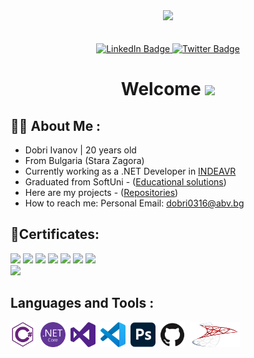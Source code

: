 <div id="header" align="center">
  <img src="https://cdn.discordapp.com/attachments/837093180783722536/1263529657937170513/png-transparent-laptop-computer-laptop-icon-flat-laptop-electronics-computer-happy-birthday-vector-images-thumbnail-removebg-preview.png?ex=669a9131&is=66993fb1&hm=4f996c15a6c97a9f90f9cb225854ebcf943c9ab99ab2c41816d3fed095dbb39f&" width="150"/>
  <div id="badges">
    <br></br>
  <a href="https://www.linkedin.com/in/dobri-ivanov/">
    <img src="https://img.shields.io/badge/LinkedIn-blue?style=for-the-badge&logo=linkedin&logoColor=white" alt="LinkedIn Badge"/>
  </a>
  <a href="https://twitter.com/dobri_iivanov">
    <img src="https://img.shields.io/badge/Twitter-blue?style=for-the-badge&logo=twitter&logoColor=white" alt="Twitter Badge"/>
  </a>
<h1 align="center" >
  Welcome
  <img src="https://media.giphy.com/media/hvRJCLFzcasrR4ia7z/giphy.gif" width="35px"/>
 </h1>
 </div>
</div>

## :man_technologist: About Me :
 - Dobri Ivanov | 20 years old
 - From Bulgaria (Stara Zagora)
 - Currently working as a .NET Developer in [INDEAVR](https://indeavr.com/)
 - Graduated from SoftUni - ([Educational solutions](https://github.com/dobri-ivanov/Coding-SoftUni-CSharp))
 - Here are my projects - ([Repositories](https://github.com/dobri-ivanov?tab=repositories))
 - How to reach me:  Personal Email: dobri0316@abv.bg

## 📑Certificates:
 <div>
  <img src="https://cdn.discordapp.com/attachments/837093180783722536/1019654580847517778/124984.jpg?ex=6699f394&is=6698a214&hm=c8bdd611cc4ff0c2b42d596429e23e6b9cdd3211b2e3d5c1f47a4691708446be&" width="24%"/>
  <img src="https://cdn.discordapp.com/attachments/837093180783722536/1019654894346580048/139379.jpg?ex=6699f3df&is=6698a25f&hm=ac5c4d7cce4a812a26c853458b75c4ca051ac0c16cea30a887cc02bfd0f0ce05&" width="24%"/>
  <img src="https://cdn.discordapp.com/attachments/837093180783722536/1034831429756010627/144009.jpg?ex=669a73df&is=6699225f&hm=f4c7459007907b1e2b7638fc8c9cd8bd8f1214d7ef51388dbc4673d59389417d&" width="24%"/>
  <img src="https://cdn.discordapp.com/attachments/837093180783722536/1052181951429222410/150766.jpg?ex=669a4acd&is=6698f94d&hm=faa77521580df9baa0c850309c9e0062c4b769d755c34853e8e5bb070c4a9262&" width="24%"/>
  <img src="https://cdn.discordapp.com/attachments/837093180783722536/1077189472870998076/157881.jpg?ex=669a4d5f&is=6698fbdf&hm=1059bbb06ccecc95511f88c3caeaf93b0848ea68c400b1f3e23d4c671c7b4e9e&" width="24%"/>
  <img src="https://cdn.discordapp.com/attachments/837093180783722536/1092806204390129674/164912.jpg?ex=669a6d16&is=66991b96&hm=8d7c60fbd485410e05bdd0ca7f09c6a7b9e4cc79e2bfea2cc89a12ee0a310299&" width="24%"/>
  <img src="https://cdn.discordapp.com/attachments/837093180783722536/1123302313440837817/175346.jpg?ex=6699f80d&is=6698a68d&hm=46115b0ad56f3d34fb3e140ec67827dc6c6a4afd4e88c95a338503d5d37ed376&" width="24%"/>
</div>

 <div>
  <img src="https://cdn.discordapp.com/attachments/837093180783722536/1097460183178948628/Database-certificate-Certiport.jpg?ex=669a37f1&is=6698e671&hm=121392f2e0525355cec33a1ab263245ea372324a09998f1d4f3affdac7e788d8&" width="40%"/>
</div>

## Languages and Tools :
<div>
  <img src="https://github.com/devicons/devicon/blob/master/icons/csharp/csharp-line.svg" title="CSharp" alt="CSharp" width="40" height="40"/>&nbsp;
  <img src="https://github.com/devicons/devicon/blob/master/icons/dotnetcore/dotnetcore-original.svg" title=".NET CORE" alt=".NET CORE" width="40" height="40"/>&nbsp;
  <img src="https://github.com/devicons/devicon/blob/master/icons/visualstudio/visualstudio-plain.svg" title="Visual Studio" alt="VS" width="40" height="40"/>&nbsp;
  <img src="https://github.com/devicons/devicon/blob/master/icons/vscode/vscode-original.svg" title="VSCode" alt="VSCode" width="40" height="40"/>&nbsp;
  <img src="https://github.com/devicons/devicon/blob/master/icons/photoshop/photoshop-plain.svg"  title="Photoshop" alt="PS" width="40" height="40"/>&nbsp;
  <img src="https://github.com/devicons/devicon/blob/master/icons/github/github-original.svg" title="Github" alt="GITHUB" width="40" height="40"/>&nbsp;
  <img src="https://github.com/devicons/devicon/blob/master/icons/microsoftsqlserver/microsoftsqlserver-original.svg" title="MS SQL" alt="MS SQL" width="80" height="40"/>&nbsp;
</div>
